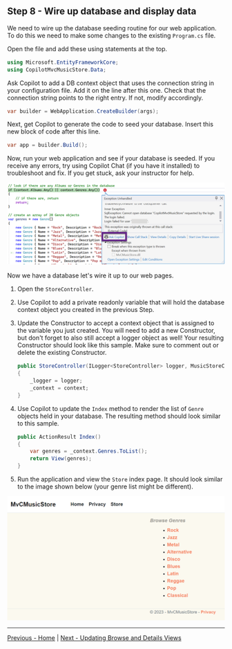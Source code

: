 ## Step 8 - Wire up database and display data

We need to wire up the database seeding routine for our web application. To do this we need to make some changes to the existing `Program.cs` file.

Open the file and add these using statements at the top.

```csharp
using Microsoft.EntityFrameworkCore;
using CopilotMvcMusicStore.Data;
```

Ask Copilot to add a DB context object that uses the connection string in your configuration file. Add it on the line after this one. Check that the connection string points to the right entry. If not, modify accordingly.

```csharp
var builder = WebApplication.CreateBuilder(args);
```

Next, get Copilot to generate the code to seed your database. Insert this new block of code after this line.

```csharp
var app = builder.Build();
```

Now, run your web application and see if your database is seeded. If you receive any errors, try using Copilot Chat (if you have it installed) to troubleshoot and fix. If you get stuck, ask your instructor for help.

  ![Troubleshoot with Copilot!](media/2023-09-30_11-41-02.png "Troubleshoot with Copilot")

Now we have a database let's wire it up to our web pages.

1. Open the `StoreController`.
2. Use Copilot to add a private readonly variable that will hold the database context object you created in the previous Step.
3. Update the Constructor to accept a context object that is assigned to the variable you just created. You will need to add a new Constructor, but don't forget to also still accept a logger object as well! Your resulting Constructor should look like this sample. Make sure to comment out or delete the existing Constructor.

    ```csharp
    public StoreController(ILogger<StoreController> logger, MusicStoreContext context
    {
        _logger = logger;
        _context = context;
    }
    ```

4. Use Copilot to update the `Index` method to render the list of `Genre` objects held in your database. The resulting method should look similar to this sample.

    ```csharp
    public ActionResult Index()
    {
        var genres = _context.Genres.ToList();
        return View(genres);
    }
    ```

5. Run the application and view the `Store` index page. It should look similar to the image shown below (your genre list might be different).

  ![Music Store Genre List from database!](media/2023-10-01_16-19-39.png "Music Store Genre List from database")

----

[Previous - Home](07-Step07.md)  | [Next - Updating Browse and Details Views](09-Step09.md)
